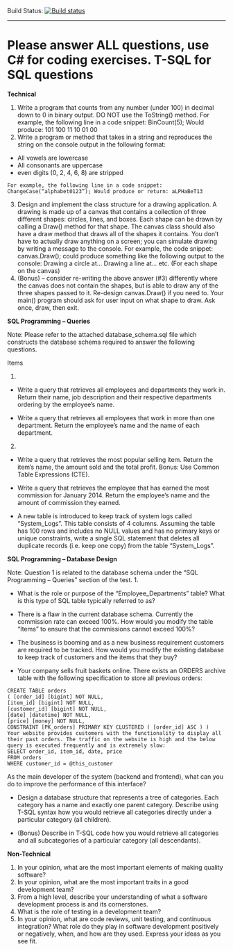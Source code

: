 Build Status: [![Build status](https://ci.appveyor.com/api/projects/status/82el0dug2ysnosjl/branch/master)](https://ci.appveyor.com/project/ChaseFlorell/altustest/branch/master)

----

# Please answer ALL questions, use C# for coding exercises. T-SQL for SQL questions  #

**Technical**
  
 1. Write a program that counts from any number (under 100) in decimal down to 0 in binary output. DO NOT use the ToString() method. For example, the following line in a code snippet: BinCount(5); Would produce: 101 100 11 10 01 00 
 2. Write a program or method that takes in a string and reproduces the string on the console output in the following format: 
   - All vowels are lowercase 
   - All consonants are uppercase 
   - even digits (0, 2, 4, 6, 8) are stripped 

    For example, the following line in a code snippet: ChangeCase(“alphabet0123”); Would produce or return: aLPHaBeT13 

 3. Design and implement the class structure for a drawing application. A drawing is made up of a canvas that contains a collection of three different shapes: circles, lines, and boxes. Each shape can be drawn by calling a Draw() method for that shape. The canvas class should also have a draw method that draws all of the shapes it contains. You don’t have to actually draw anything on a screen; you can simulate drawing by writing a message to the console. For example, the code snippet: canvas.Draw(); could produce something like the following output to the console: Drawing a circle at… Drawing a line at… etc. (For each shape on the canvas) 
 4. (Bonus) – consider re-writing the above answer (#3) differently where the canvas does not contain the shapes, but is able to draw any of the three shapes passed to it. Re-design canvas.Draw() if you need to. Your main() program should ask for user input on what shape to draw. Ask once, draw, then exit. 

**SQL Programming – Queries**

Note: Please refer to the attached database_schema.sql file which constructs the database schema required to answer the following questions. 


Items
 
 1.

   - Write a query that retrieves all employees and departments they work in. Return their name, job description and their respective departments ordering by the employee’s name. 

   - Write a query that retrieves all employees that work in more than one department. Return the employee’s name and the name of each department. 
     
 2.

   - Write a query that retrieves the most popular selling item. Return the item’s name, the amount sold and the total profit. Bonus: Use Common Table Expressions (CTE).

   - Write a query that retrieves the employee that has earned the most commission for January 2014. Return the employee’s name and the amount of commission they earned. 

   - A new table is introduced to keep track of system logs called “System_Logs”. This table consists of 4 columns. Assuming the table has 100 rows and includes no NULL values and has no primary keys or unique constraints, write a single SQL statement that deletes all duplicate records (i.e. keep one copy) from the table “System_Logs”.

**SQL Programming – Database Design**

Note: Question 1 is related to the database schema under the “SQL Programming – Queries” section of the test. 
 1.

   - What is the role or purpose of the “Employee_Departments” table? What is this type of SQL table typically referred to as?

   - There is a flaw in the current database schema. Currently the commission rate can exceed 100%. How would you modify the table “Items” to ensure that the commissions cannot exceed 100%?

   - The business is booming and as a new business requirement customers are required to be tracked. How would you modify the existing database to keep track of customers and the items that they buy?

   - Your company sells fruit baskets online. There exists an ORDERS archive table with the following specification to store all previous orders: 

    CREATE TABLE orders 
    ( [order_id] [bigint] NOT NULL, 
    [item_id] [bigint] NOT NULL, 
    [customer_id] [bigint] NOT NULL, 
    [date] [datetime] NOT NULL, 
    [price] [money] NOT NULL, 
    CONSTRAINT [PK_orders] PRIMARY KEY CLUSTERED ( [order_id] ASC ) ) 
    Your website provides customers with the functionality to display all their past orders. The traffic on the website is high and the below query is executed frequently and is extremely slow: 
    SELECT order_id, item_id, date, price 
    FROM orders 
    WHERE customer_id = @this_customer 

As the main developer of the system (backend and frontend), what can you do to improve the performance of this interface? 

   - Design a database structure that represents a tree of categories. Each category has a name and exactly one parent category. Describe using T-SQL syntax how you would retrieve all categories directly under a particular category (all children). 

   - (Bonus) Describe in T-SQL code how you would retrieve all categories and all subcategories of a particular category (all descendants). 

**Non-Technical** 

 1. In your opinion, what are the most important elements of making quality software? 
 2. In your opinion, what are the most important traits in a good development team? 
 3. From a high level, describe your understanding of what a software development process is and its cornerstones. 
 4. What is the role of testing in a development team? 
 5. In your opinion, what are code reviews, unit testing, and continuous integration? What role do they play in software development positively or negatively, when, and how are they used. Express your ideas as you see fit. 
